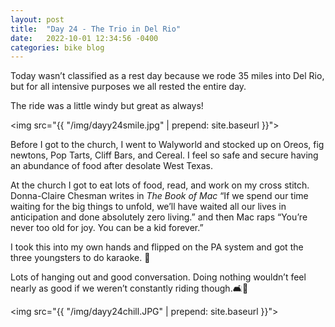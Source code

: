 ```yaml
---
layout: post
title:  "Day 24 - The Trio in Del Rio"
date:   2022-10-01 12:34:56 -0400
categories: bike blog
---
```

Today wasn’t classified as a rest day because we rode 35 miles into Del Rio, but for all intensive purposes we all rested the entire day.

The ride was a little windy but great as always!

<img src="{{ "/img/dayy24smile.jpg" | prepend: site.baseurl }}">

Before I got to the church, I went to Walyworld and stocked up on Oreos, fig newtons, Pop Tarts, Cliff Bars, and Cereal. I feel so safe and secure having an abundance of food after desolate West Texas.

At the church I got to eat lots of food, read, and work on my cross stitch.  Donna-Claire Chesman writes in *The Book of Mac* “If we spend our time waiting for the big things to unfold, we’ll have waited all our lives in anticipation and done absolutely zero living.” and then Mac raps “You’re never too old for joy. You can be a kid forever.”

I took this into my own hands and flipped on the PA system and got the three youngsters to do karaoke. 🎤 

Lots of hanging out and good conversation. Doing nothing wouldn’t feel nearly as good if we weren’t constantly riding though.🛋🍩

<img src="{{ "/img/dayy24chill.JPG" | prepend: site.baseurl }}">


